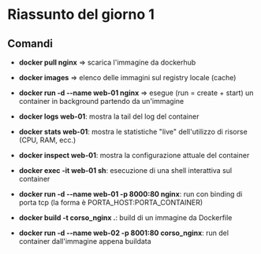 # Riassunto del giorno 1

## Comandi

- __docker pull nginx__ => scarica l'immagine da dockerhub
- __docker images__ => elenco delle immagini sul registry locale (cache)
- __docker run -d --name web-01 nginx__ => esegue (run = create + start) un container in background partendo da un'immagine
- __docker logs web-01__: mostra la tail del log del container
- __docker stats web-01__: mostra le statistiche "live" dell'utilizzo di risorse (CPU, RAM, ecc.)
- __docker inspect web-01__: mostra la configurazione attuale del container
- __docker exec -it web-01 sh__: esecuzione di una shell interattiva sul container
- __docker run -d --name web-01 -p 8000:80  nginx__: run con binding di porta tcp (la forma è PORTA_HOST:PORTA_CONTAINER)

- __docker build -t corso_nginx .__: build di un immagine da Dockerfile
- __docker run -d --name web-02 -p 8001:80  corso_nginx__: run del container dall'immagine appena buildata